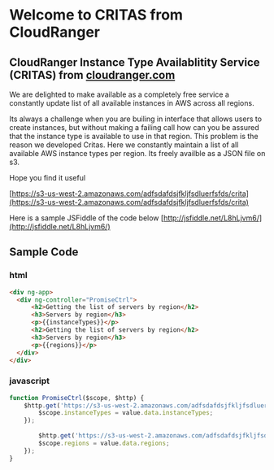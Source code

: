 # Welcome to CRITAS from CloudRanger
## CloudRanger Instance Type Availablitity Service (CRITAS) from [cloudranger.com](https://cloudranger.com)

We are delighted to make available as a completely free service a constantly update list of all available instances in AWS across all regions.

Its always a challenge when you are builing in interface that allows users to create instances, but without making a failing call how can you be assured that the instance type is available to use in that region. This problem is the reason we developed Critas. Here we constantly maintain a list of all available AWS instance types per region. Its freely availble as a JSON file on s3.

Hope you find it useful

[https://s3-us-west-2.amazonaws.com/adfsdafdsjfkljfsdluerfsfds/crita](https://s3-us-west-2.amazonaws.com/adfsdafdsjfkljfsdluerfsfds/crita)


Here is a sample JSFiddle of the code below
[http://jsfiddle.net/L8hLjvm6/](http://jsfiddle.net/L8hLjvm6/)

## Sample Code
### html
```html
<div ng-app>
  <div ng-controller="PromiseCtrl">
      <h2>Getting the list of servers by region</h2>
      <h3>Servers by region</h3>
      <p>{{instanceTypes}}</p>
      <h2>Getting the list of servers by region</h2>
      <h3>Servers by region</h3>
      <p>{{regions}}</p>
  </div>
</div>
```

### javascript
``` javascript
function PromiseCtrl($scope, $http) {    
    $http.get('https://s3-us-west-2.amazonaws.com/adfsdafdsjfkljfsdluerfsfds/crita').then(function(value) {
        $scope.instanceTypes = value.data.instanceTypes;
    });
  
		$http.get('https://s3-us-west-2.amazonaws.com/adfsdafdsjfkljfsdluerfsfds/crita').then(function(value) {
        $scope.regions = value.data.regions;
    });
}
```


